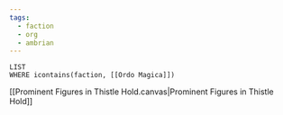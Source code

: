 ```yaml
---
tags:
  - faction
  - org
  - ambrian
---
```

```dataview
LIST
WHERE icontains(faction, [[Ordo Magica]])
```
[[Prominent Figures in Thistle Hold.canvas|Prominent Figures in Thistle Hold]]

